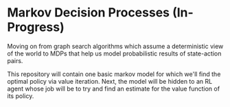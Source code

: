 # Markov Decision Processes (In-Progress) 

Moving on from graph search algorithms which assume a deterministic view of the world to MDPs that help us model probabilistic results of state-action pairs. 

This repository will contain one basic markov model for which we'll find the optimal policy via value iteration. Next, the model will be hidden to an RL 
agent whose job will be to try and find an estimate for the value function of its policy. 
